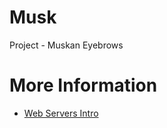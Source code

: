 # Musk
Project - Muskan Eyebrows

# More Information

- <a href="https://httpd.apache.org/docs/2.4/getting-started.html" target="_blank" rel="nofollow">Web Servers Intro</a>
